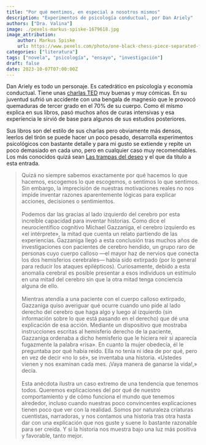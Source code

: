 ```yaml
---
title: "Por qué mentimos, en especial a nosotros mismos"
description: "Experimentos de psicología conductual, por Dan Ariely"
authors: ["Dra. Valina"]
image: ./pexels-markus-spiske-1679618.jpg
image_attribution:
    author: Markus Spiske
    url: https://www.pexels.com/photo/one-black-chess-piece-separated-from-red-pawn-chess-pieces-1679618/
categories: ["literatura"]
tags: ["novela", "psicología", "ensayo", "investigación"]
draft: false
date: 2023-10-07T07:00:00Z
---
```


Dan Ariely es todo un personaje. Es catedrático en psicología y economía conductual. Tiene unas [charlas TED](https://www.youtube.com/watch?v=9X68dm92HVI) muy buenas y muy cómicas. En su juventud sufrió un accidente con una bengala de magnesio que le provocó quemaduras de tercer grado en el 70% de su cuerpo. Como él mismo explica en sus libros, pasó muchos años de curas intensivas y esa experiencia le sirvió de base para algunos de sus estudios posteriores.

Sus libros son del estilo de sus charlas pero obviamente más densos, leerlos del tirón se puede hacer un poco pesado, desarrolla experimentos psicológicos con bastante detalle y para mi gusto se extiende y repite un poco demasiado en cada uno, pero en cualquier caso muy recomendables. Los más conocidos quizá sean [Las trampas del deseo](https://www.planetadelibros.com/libro-las-trampas-del-deseo/15620) y el que da título a esta entrada.

> Quizá no siempre sabemos exactamente por qué hacemos lo que hacemos, escogemos lo que escogemos, o sentimos lo que sentimos. Sin embargo, la imprecisión de nuestras motivaciones reales no nos impide inventar razones aparentemente lógicas para explicar acciones, decisiones o sentimientos.<br/><br/>
Podemos dar las gracias al lado izquierdo del cerebro por esta increíble capacidad para inventar historias. Como dice el neurocientífico cognitivo Michael Gazzaniga, el cerebro izquierdo es «el intérprete», la mitad que cuenta un relato partiendo de las experiencias.
Gazzaniga llegó a esta conclusión tras muchos años de investigaciones con pacientes de cerebro hendido, un grupo raro de personas cuyo cuerpo calloso —el mayor haz de nervios que conecta los dos hemisferios cerebrales— había sido extirpado (por lo general para reducir los ataques epilépticos). Curiosamente, debido a esta anomalía cerebral es posible presentar a esos individuos un estímulo en una mitad del cerebro sin que la otra mitad tenga conciencia alguna de ello.<br/><br/>
Mientras atendía a una paciente con el cuerpo calloso extirpado, Gazzaniga quiso averiguar qué ocurre cuando uno pide al lado derecho del cerebro que haga algo y luego al izquierdo (sin información sobre lo que está pasando en el derecho) que dé una explicación de esa acción. Mediante un dispositivo que mostraba instrucciones escritas al hemisferio derecho de la paciente, Gazzaniga ordenaba a dicho hemisferio que le hiciera reír si aparecía fugazmente la palabra «risa». En cuanto la mujer obedecía, él le preguntaba por qué había reído. Ella no tenía ni idea de por qué, pero en vez de decir «no lo sé», se inventaba una historia. «Ustedes vienen y nos examinan cada mes. ¡Vaya manera de ganarse la vida!,» decía.<br/><br/>
Esta anécdota ilustra un caso extremo de una tendencia que tenemos todos. Queremos explicaciones del por qué de nuestro comportamiento y de cómo funciona el mundo que tenemos alrededor, incluso cuando nuestras poco convincentes explicaciones tienen poco que ver con la realidad. Somos por naturaleza criaturas cuentistas, narradoras, y nos contamos una historia tras otra hasta dar con una explicación que nos guste y suene lo bastante razonable para ser creída. Y si la historia nos muestra bajo una luz más positiva y favorable, tanto mejor.
